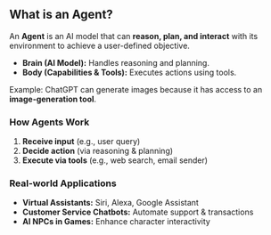 ## What is an Agent?
An **Agent** is an AI model that can **reason, plan, and interact** with its environment to achieve a user-defined objective.

- **Brain (AI Model):** Handles reasoning and planning.
- **Body (Capabilities & Tools):** Executes actions using tools.

Example: ChatGPT can generate images because it has access to an **image-generation tool**.

### How Agents Work
1. **Receive input** (e.g., user query)
2. **Decide action** (via reasoning & planning)
3. **Execute via tools** (e.g., web search, email sender)

### Real-world Applications
- **Virtual Assistants:** Siri, Alexa, Google Assistant
- **Customer Service Chatbots:** Automate support & transactions
- **AI NPCs in Games:** Enhance character interactivity
